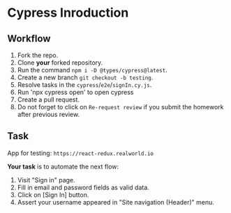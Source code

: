 # Cypress Inroduction

## Workflow

1. Fork the repo.
1. Clone **your** forked repository.
1. Run the command `npm i -D @types/cypress@latest`.
1. Create a new branch `git checkout -b testing`.
1. Resolve tasks in the `cypress`/`e2e`/`signIn.cy.js`.
1. Run 'npx cypress open' to open cypress
1. Create a pull request.
1. Do not forget to click on `Re-request review` if you submit the homework after previous review.

## Task

App for testing: `https://react-redux.realworld.io`

**Your task** is to automate the next flow:

1. Visit "Sign in" page.
1. Fill in email and password fields as valid data.
1. Click on [Sign In] button.
1. Assert your username appeared in "Site navigation (Header)" menu.
